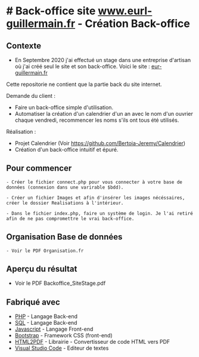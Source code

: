 # # Back-office site www.eurl-guillermain.fr - Création Back-office
## Contexte

* En Septembre 2020 j'ai effectué un stage dans une entreprise d'artisan où j'ai créé seul le site et son back-office.
Voici le site : [eur-guillermain.fr](https://www.eurl-guillermain.fr/)

Cette repositorie ne contient que la partie back du site internet.

  
Demande du client :
* Faire un back-office simple d'utilisation.
* Automatiser la création d'un calendrier d'un an avec le nom d'un ouvrier chaque vendredi, 
recommencer les noms s'ils ont tous été utilisés.

Réalisation :

- Projet Calendrier (Voir https://github.com/Bertoia-Jeremy/Calendrier)
- Création d'un back-office intuitif et épuré.


## Pour commencer

    - Créer le fichier connect.php pour vous connecter à votre base de données (connexion dans une varirable $bdd).

    - Créer un fichier Images et afin d'insérer les images nécéssaires, créer le dossier Realisations à l'intérieur.

    - Dans le fichier index.php, faire un système de login. Je l'ai retiré afin de ne pas compromettre le vrai back-office.

## Organisation Base de données

    - Voir le PDF Organisation.fr


## Aperçu du résultat
    
   - Voir le PDF Backoffice_SiteStage.pdf


## Fabriqué avec
* [PHP](https://www.php.net/) - Langage Back-end
* [SQL](https://sql.sh/) - Langage Back-end
* [Javascript](https://developer.mozilla.org/fr/docs/Web/JavaScript) - Langage Front-end
* [Bootstrap](https://getbootstrap.com/docs/4.4/getting-started/introduction/) - Framework CSS (front-end)
* [HTML2PDF](https://www.html2pdf.fr/) - Librairie - Convertisseur de code HTML vers PDF
* [Visual Studio Code](https://code.visualstudio.com/) - Editeur de textes



